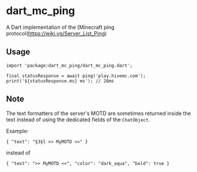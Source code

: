 # dart_mc_ping
A Dart implementation of the [Minecraft ping protocol(https://wiki.vg/Server_List_Ping)

## Usage
```
import 'package:dart_mc_ping/dart_mc_ping.dart';

final statusResponse = await ping('play.hivemc.com');
print('${statusResponse.ms} ms'); // 28ms
```

## Note
The text formatters of the server's MOTD
are sometimes returned inside the text instead of using the dedicated fields of the `ChatObject`.

Example:
```
{ "text": "§3§l >> MyMOTD <<" }
```
instead of
```
{ "text": ">> MyMOTD <<", "color": "dark_aqua", "bold": true }
```
